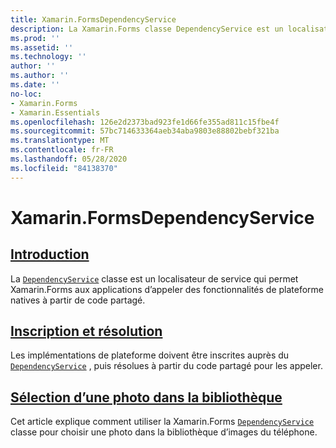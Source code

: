 ```yaml
---
title: Xamarin.FormsDependencyService
description: La Xamarin.Forms classe DependencyService est un localisateur de service qui permet Xamarin.Forms aux applications d’appeler des fonctionnalités de plateforme natives à partir de code partagé.
ms.prod: ''
ms.assetid: ''
ms.technology: ''
author: ''
ms.author: ''
ms.date: ''
no-loc:
- Xamarin.Forms
- Xamarin.Essentials
ms.openlocfilehash: 126e2d2373bad923fe1d66fe355ad811c15fbe4f
ms.sourcegitcommit: 57bc714633364aeb34aba9803e88802bebf321ba
ms.translationtype: MT
ms.contentlocale: fr-FR
ms.lasthandoff: 05/28/2020
ms.locfileid: "84138370"
---
```

# <a name="xamarinforms-dependencyservice"></a>Xamarin.FormsDependencyService

## <a name="introduction"></a>[Introduction](introduction.md)

La [`DependencyService`](xref:Xamarin.Forms.DependencyService) classe est un localisateur de service qui permet Xamarin.Forms aux applications d’appeler des fonctionnalités de plateforme natives à partir de code partagé.

## <a name="registration-and-resolution"></a>[Inscription et résolution](registration-and-resolution.md)

Les implémentations de plateforme doivent être inscrites auprès du [`DependencyService`](xref:Xamarin.Forms.DependencyService) , puis résolues à partir du code partagé pour les appeler.

## <a name="picking-a-photo-from-the-library"></a>[Sélection d’une photo dans la bibliothèque](photo-picker.md)

Cet article explique comment utiliser la Xamarin.Forms [`DependencyService`](xref:Xamarin.Forms.DependencyService) classe pour choisir une photo dans la bibliothèque d’images du téléphone.
